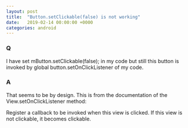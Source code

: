 ```yaml
---
layout: post
title:  "Button.setClickable(false) is not working"
date:   2019-02-14 00:00:00 +0000
categories: android
---
```


### Q
I have set mButton.setClickable(false); in my code but still this button is invoked by global button.setOnClickListener of my code.


### A
That seems to be by design. This is from the documentation of the View.setOnClickListener method:

Register a callback to be invoked when this view is clicked. If this view is not clickable, it becomes clickable.

